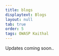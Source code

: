 ```yaml
---
title: blogs
displaytext: Blogs
layout: null
tab: true
order: 5
tags: OWASP Kaithal
---
```


Updates coming soon..
